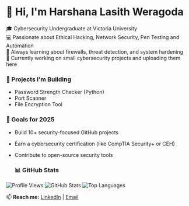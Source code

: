 # 👋 Hi, I'm Harshana Lasith Weragoda

🎓 Cybersecurity Undergraduate at Victoria University  
💻 Passionate about Ethical Hacking, Network Security, Pen Testing and Automation  
🧠 Always learning about firewalls, threat detection, and system hardening  
🚀 Currently working on small cybersecurity projects and uploading them here  

### 🔐 Projects I'm Building
- Password Strength Checker (Python)
- Port Scanner
- File Encryption Tool

### 🌱 Goals for 2025
- Build 10+ security-focused GitHub projects  
- Earn a cybersecurity certification (like CompTIA Security+ or CEH)  
- Contribute to open-source security tools

  ### 📊 GitHub Stats
![Profile Views](https://komarev.com/ghpvc/?username=Harshana-lasith&color=blue)
![GitHub Stats](https://github-readme-stats.vercel.app/api?username=Harshana-lasith&show_icons=true&theme=tokyonight)
![Top Languages](https://github-readme-stats.vercel.app/api/top-langs/?username=Harshana-lasith&layout=compact&theme=tokyonight)


📫 **Reach me:** [LinkedIn]([https://linkedin.com/](https://www.linkedin.com/in/harshana-lasith-23714b2b7/)) | [Email](harshanalasith@ieee.org)

